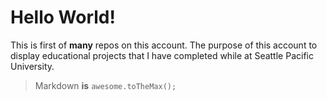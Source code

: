 # Hello World!

This is first of **many** repos on this account. The purpose of this account to display educational projects that I have completed while at Seattle Pacific University.

> Markdown **is** `awesome.toTheMax();`

